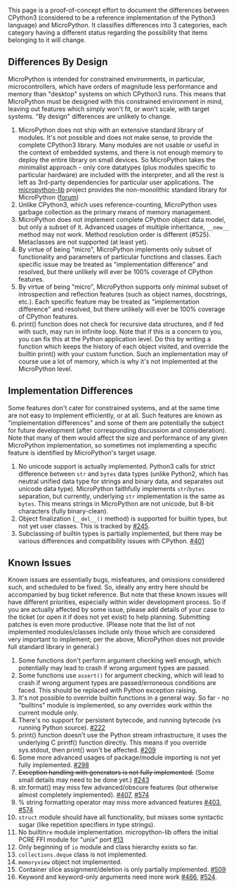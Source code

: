 This page is a proof-of-concept effort to document the differences between CPython3 (considered to be a reference implementation of the Python3 language) and MicroPython. It classifies differences into 3 categories, each category having a different status regarding the possibility that items belonging to it will change.

## Differences By Design
MicroPython is intended for constrained environments, in particular, microcontrollers, which have orders of magnitude less performance and memory than "desktop" systems on which CPython3 runs. This means that MicroPython must be designed with this constrained environment in mind, leaving out features which simply won't fit, or won't scale, with target systems. "By design" differences are unlikely to change.

1. MicroPython does not ship with an extensive standard library of modules. It's not possible and does not make sense, to provide the complete CPython3 library. Many modules are not usable or useful in the context of embedded systems, and there is not enough memory to deploy the entire library on small devices. So MicroPython takes the minimalist approach - only core datatypes (plus modules specific to particular hardware) are included with the interpreter, and all the rest is left as 3rd-party dependencies for particular user applications. The [micropython-lib](https://github.com/micropython/micropython-lib) project provides the non-monolithic standard library for MicroPython ([forum](http://forum.micropython.org/viewtopic.php?f=5&t=70))
1. Unlike CPython3, which uses reference-counting, MicroPython uses garbage collection as the primary means of memory management.
1. MicroPython does not implement complete CPython object data model, but only a subset of it. Advanced usages of multiple inheritance, ``__new__`` method may not work. Method resolution order is different (#525). Metaclasses are not supported (at least yet).
1. By virtue of being "micro", MicroPython implements only subset of functionality and parameters of particular functions and classes. Each specific issue may be treated as "implementation difference" and resolved, but there unlikely will ever be 100% coverage of CPython features.
1. By virtue of being "micro", MicroPython supports only minimal subset of introspection and reflection features (such as object names, docstrings, etc.). Each specific feature may be treated as "implementation difference" and resolved, but there unlikely will ever be 100% coverage of CPython features.
1. print() function does not check for recursive data structures, and if fed with such, may run in infinite loop. Note that if this is a concern to you, you can fix this at the Python application level. Do this by writing a function which keeps the history of each object visited, and override the builtin print() with your custom function. Such an implementation may of course use a lot of memory, which is why it's not implemented at the MicroPython level.

## Implementation Differences
Some features don't cater for constrained systems, and at the same time are not easy to implement efficiently, or at all. Such features are known as "implementation differences" and some of them are potentially the subject for future development (after corresponding discussion and consideration). Note that many of them would affect the size and performance of any given MicroPython implementation, so sometimes not implementing a specific feature is identified by MicroPython's target usage.

1. No unicode support is actually implemented. Python3 calls for strict difference between ``str`` and ``bytes`` data types (unlike Python2, which has neutral unified data type for strings and binary data, and separates out unicode data type). MicroPython faithfully implements ``str``/``bytes`` separation, but currently, underlying ``str`` implementation is the same as ``bytes``. This means strings in MicroPython are not unicode, but 8-bit characters (fully binary-clean).
1. Object finalization (``__del__()`` method) is supported for builtin types, but not yet user classes. This is tracked by [#245](//github.com/micropython/micropython/issues/245).
1. Subclassing of builtin types is partially implemented, but there may be various differences and compatibility issues with CPython. [#401](//github.com/micropython/micropython/issues/401)

## Known Issues
Known issues are essentially bugs, misfeatures, and omissions considered such, and scheduled to be fixed. So, ideally any entry here should be accompanied by bug ticket reference. But note that these known issues will have different priorities, especially within wider development process. So if you are actually affected by some issue, please add details of your case to the ticket (or open it if does not yet exist) to help planning. Submitting patches is even more productive. (Please note that the list of not implemented modules/classes include only those which are considered very important to implement; per the above, MicroPython does not provide full standard library in general.)

1. Some functions don't perform argument checking well enough, which potentially may lead to crash if wrong argument types are passed.
1. Some functions use ``assert()`` for argument checking, which will lead to crash if wrong argument types are passed/erroneous conditions are faced. This should be replaced with Python exception raising.
1. It's not possible to override builtin functions in a general way. So far - no "builtins" module is implemented, so any overrides work within the current module only.
1. There's no support for persistent bytecode, and running bytecode (vs running Python source). [#222](//github.com/micropython/micropython/issues/222)
1. print() function doesn't use the Python stream infrastructure, it uses the underlying C printf() function directly. This means if you override sys.stdout, then print() won't be affected. [#209](//github.com/micropython/micropython/issues/209)
1. Some more advanced usages of package/module importing is not yet fully implemented. [#298](//github.com/micropython/micropython/issues/298)
1. <strike>Exception handling with generators is not fully implemented.</strike> (Some small details may need to be done yet.) [#243](//github.com/micropython/micropython/issues/243)
1. str.format() may miss few advanced/obscure features (but otherwise almost completely implemented). [#407](//github.com/micropython/micropython/issues/407), [#574](//github.com/micropython/micropython/issues/574)
1. % string formatting operator may miss more advanced features [#403](//github.com/micropython/micropython/issues/403), [#574](//github.com/micropython/micropython/issues/574)
1. ``struct`` module should have all functionality, but misses some syntactic sugar (like repetition specifiers in type strings).
1. No builtin``re`` module implementation. micropython-lib offers the initial PCRE FFI module for "unix" port [#13](//github.com/micropython/micropython/issues/13)
1. Only beginning of ``io`` module and class hierarchy exists so far.
1. ``collections.deque`` class is not implemented.
1. ``memoryview`` object not implemented.
1. Container slice assignment/deletion is only partially implemented. [#509](https://github.com/micropython/micropython/issues/509)
1. Keyword and keyword-only arguments need more work [#466](https://github.com/micropython/micropython/issues/466), [#524](https://github.com/micropython/micropython/issues/524).
